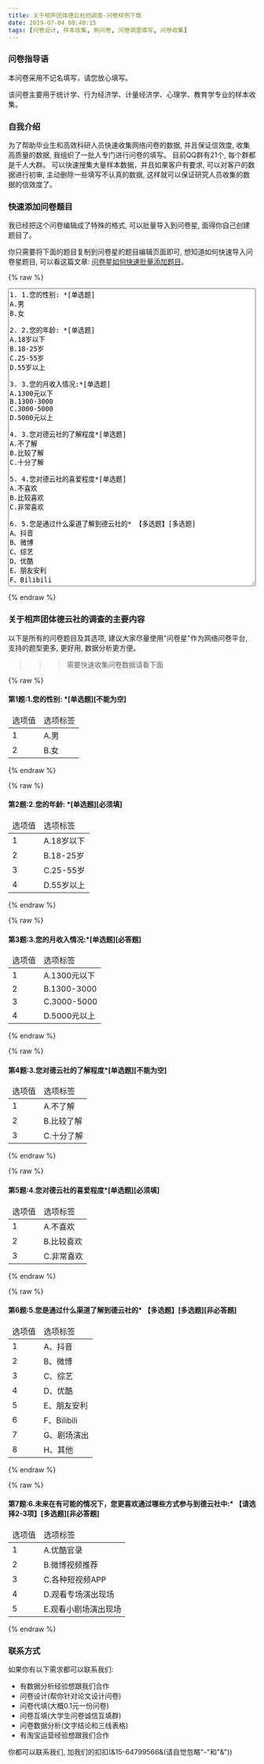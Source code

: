 ```yaml
---
title: 关于相声团体德云社的调查-问卷样例下载
date: 2019-07-04 08:40:15
tags: [问卷设计, 样本收集, 刷问卷, 问卷调查填写, 问卷收集]
---
```


### 问卷指导语

本问卷采用不记名填写，请您放心填写。

该问卷主要用于统计学、行为经济学、计量经济学、心理学、教育学专业的样本收集。

<!-- more -->


### 自我介绍

为了帮助毕业生和高效科研人员快速收集网络问卷的数据, 并且保证信效度, 收集高质量的数据, 我组织了一批人专门进行问卷的填写。
目前QQ群有21个, 每个群都是千人大群。 可以快速搜集大量样本数据，并且如果客户有要求, 可以对客户的数据进行初审, 
主动删除一些填写不认真的数据, 这样就可以保证研究人员收集的数据的信效度了。



### 快速添加问卷题目

我已经把这个问卷编辑成了特殊的格式, 可以批量导入到问卷星, 面得你自己创建题目了。

你只需要将下面的题目复制到问卷星的题目编辑页面即可, 想知道如何快速导入问卷星题目, 可以看这篇文章: [问卷星如何快速批量添加题目](https://mlln.cn/2019/06/01/%E9%97%AE%E5%8D%B7%E6%98%9F%E5%A6%82%E4%BD%95%E5%BF%AB%E9%80%9F%E6%B7%BB%E5%8A%A0%E6%89%B9%E9%87%8F%E9%A2%98%E7%9B%AE/index.html)。

{% raw %}
<textarea rows="40" style="width: 100%;">1. 1.您的性别: *[单选题]
A.男
B.女

2. 2.您的年龄: *[单选题]
A.18岁以下
B.18-25岁
C.25-55岁
D.55岁以上

3. 3.您的月收入情况:*[单选题]
A.1300元以下
B.1300-3000
C.3000-5000
D.5000元以上

4. 3.您对德云社的了解程度*[单选题]
A.不了解
B.比较了解
C.十分了解

5. 4.您对德云社的喜爱程度*[单选题]
A.不喜欢
B.比较喜欢
C.非常喜欢

6. 5.您是通过什么渠道了解到德云社的* 【多选题】[多选题]
A、抖音
B、微博
C、综艺
D、优酷
E、朋友安利
F、Bilibili
G、剧场演出
H、其他

7. 6.未来在有可能的情况下，您更喜欢通过哪些方式参与到德云社中:* 【请选择2-3项】[多选题]
A.优酷官录
B.微博视频推荐
C.各种短视频APP
D.观看专场演出现场
E.观看小剧场演出现场</textarea>
{% endraw %}

### 关于相声团体德云社的调查的主要内容

以下是所有的问卷题目及其选项, 建议大家尽量使用"问卷星"作为网络问卷平台, 支持的题型更多, 更好用, 数据分析更方便。

>>> 需要快速收集问卷数据请看下面


{% raw %}
<div class="qitem">
<h4>第1题:1.您的性别: *[单选题][不能为空]</h4>

<table class="table">
<thead>
<tr><td>选项值</td><td>选项标签</td></tr>
</thead>
<tbody>
<tr><td>1</td><td>A.男</td></tr>
<tr><td>2</td><td>B.女</td></tr>
</tbody>
</table>

</div>
{% endraw %}


{% raw %}
<div class="qitem">
<h4>第2题:2.您的年龄: *[单选题][必须填]</h4>

<table class="table">
<thead>
<tr><td>选项值</td><td>选项标签</td></tr>
</thead>
<tbody>
<tr><td>1</td><td>A.18岁以下</td></tr>
<tr><td>2</td><td>B.18-25岁</td></tr>
<tr><td>3</td><td>C.25-55岁</td></tr>
<tr><td>4</td><td>D.55岁以上</td></tr>
</tbody>
</table>

</div>
{% endraw %}


{% raw %}
<div class="qitem">
<h4>第3题:3.您的月收入情况:*[单选题][必答题]</h4>

<table class="table">
<thead>
<tr><td>选项值</td><td>选项标签</td></tr>
</thead>
<tbody>
<tr><td>1</td><td>A.1300元以下</td></tr>
<tr><td>2</td><td>B.1300-3000</td></tr>
<tr><td>3</td><td>C.3000-5000</td></tr>
<tr><td>4</td><td>D.5000元以上</td></tr>
</tbody>
</table>

</div>
{% endraw %}


{% raw %}
<div class="qitem">
<h4>第4题:3.您对德云社的了解程度*[单选题][不能为空]</h4>

<table class="table">
<thead>
<tr><td>选项值</td><td>选项标签</td></tr>
</thead>
<tbody>
<tr><td>1</td><td>A.不了解</td></tr>
<tr><td>2</td><td>B.比较了解</td></tr>
<tr><td>3</td><td>C.十分了解</td></tr>
</tbody>
</table>

</div>
{% endraw %}


{% raw %}
<div class="qitem">
<h4>第5题:4.您对德云社的喜爱程度*[单选题][必须填]</h4>

<table class="table">
<thead>
<tr><td>选项值</td><td>选项标签</td></tr>
</thead>
<tbody>
<tr><td>1</td><td>A.不喜欢</td></tr>
<tr><td>2</td><td>B.比较喜欢</td></tr>
<tr><td>3</td><td>C.非常喜欢</td></tr>
</tbody>
</table>

</div>
{% endraw %}


{% raw %}
<div class="qitem">
<h4>第6题:5.您是通过什么渠道了解到德云社的* 【多选题】[多选题][非必答题]</h4>

<table class="table">
<thead>
<tr><td>选项值</td><td>选项标签</td></tr>
</thead>
<tbody>
<tr><td>1</td><td>A、抖音</td></tr>
<tr><td>2</td><td>B、微博</td></tr>
<tr><td>3</td><td>C、综艺</td></tr>
<tr><td>4</td><td>D、优酷</td></tr>
<tr><td>5</td><td>E、朋友安利</td></tr>
<tr><td>6</td><td>F、Bilibili</td></tr>
<tr><td>7</td><td>G、剧场演出</td></tr>
<tr><td>8</td><td>H、其他</td></tr>
</tbody>
</table>

</div>
{% endraw %}


{% raw %}
<div class="qitem">
<h4>第7题:6.未来在有可能的情况下，您更喜欢通过哪些方式参与到德云社中:* 【请选择2-3项】[多选题][非必答题]</h4>

<table class="table">
<thead>
<tr><td>选项值</td><td>选项标签</td></tr>
</thead>
<tbody>
<tr><td>1</td><td>A.优酷官录</td></tr>
<tr><td>2</td><td>B.微博视频推荐</td></tr>
<tr><td>3</td><td>C.各种短视频APP</td></tr>
<tr><td>4</td><td>D.观看专场演出现场</td></tr>
<tr><td>5</td><td>E.观看小剧场演出现场</td></tr>
</tbody>
</table>

</div>
{% endraw %}



<!-- ---
title: 心理教育医学的问卷免费下载
date: 2019-05-23 08:59:15
tags: [问卷星, 问卷网, 问卷下载, 问卷互填, 问卷设计, 问卷模板, 毕业问卷, 问卷数据分析, 问卷代填, ]
--- -->

### 联系方式
 
如果你有以下需求都可以联系我们:

- 有数据分析经验想跟我们合作
- 问卷设计(帮你针对论文设计问卷)
- 问卷代填(大概0.1元一份问卷)
- 问卷互填(大学生问卷诚信互填群)
- 问卷数据分析(文字结论和三线表格)
- 有淘宝运营经验想跟我们合作

你都可以联系我们, 加我们的扣扣(&15-64799566&(请自觉忽略"-"和"&"))
